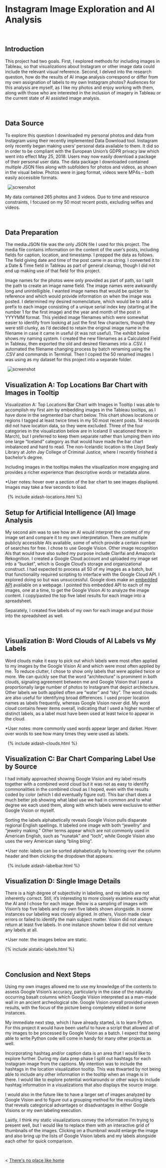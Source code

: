 # Instagram Image Exploration and AI Analysis

&nbsp;


## Introduction

This project had two goals. First, I explored methods for including images in Tableau, so that visualizations about Instagram or other image data could include the relevant visual reference. Second, I delved into the research question, how do the results of AI image analysis correspond or differ from my own assignation of labels to my own Instagram photos? Audiences for this analysis are myself, as I like my photos and enjoy working with them, along with those who are interested in the inclusion of imagery in Tableau or the current state of AI assisted image analysis.


&nbsp;


## Data Source

To explore this question I downloaded my personal photos and data from Instagram using their recently implemented Data Download tool. Instagram only recently began making users’ personal data available to them. It did so in order to be compliant with the European Union’s GDPR privacy law which went into effect May 25, 2018. Users may now easily download a package of their personal user data. The data package I downloaded contained multiple JSON files along with subfolders for photos and videos, as shown in the visual below. Photos were in jpeg format, videos were MP4s – both easily accessible formats.

&nbsp;
![screenshot](https://raw.githubusercontent.com/HannimalCrackers/DHUM_73000/master/img/Instagram_download.png)
&nbsp;

My data contained 265 photos and 3 videos. Due to time and resource constraints, I focused on my 50 most recent posts, excluding selfies and videos.

&nbsp;


## Data Preparation

The media.JSON file was the only JSON file I used for this project. The media file contains information on the content of the user’s posts, including fields for caption, location, and timestamp. I prepped the data as follows.
The field giving date and time of the post came in as string. I converted it to a Date & Time field in Tableau as part of general cleanup, though I did not end up making use of that field for this project. 

Image names for the photos were only provided as part of path, so I split the path to create an image name field. The image names were awkwardly long and unintelligible. I wanted image names that would be quicker to reference and which would provide information on when the image was posted. I determined my desired nomenclature, which would be to add a prefix to each image consisting of a unique serial index key (starting at the number 1 for the first image) and the year and month of the post in YYYYMM format. This yielded image filenames which were somewhat easier to identify from looking at just the first few characters, though they were still clunky, as I’d decided to retain the original image name in the filename in case it came in useful (it was not useful). The exhibit below shows my naming system. I created the new filenames as a Calculated Field in Tableau, then exported the old and desired filenames into a .CSV. I automated the filename changing process by batch renaming using the .CSV and commands in Terminal. Then I copied the 50 renamed images I was using as my dataset for this project into a separate folder.

&nbsp;
![screenshot](https://raw.githubusercontent.com/HannimalCrackers/DHUM_73000/master/img/FilenameKey.png)
&nbsp;


## Visualization A: Top Locations Bar Chart with Images in Tooltip

Visualization A: Top Locations Bar Chart with Images in Tooltip
I was able to accomplish my first aim by embedding images in the Tableau tooltips, as I have done in the segmented bar chart below. This chart shows locations or regions I tagged at least twice times in my 50 most recent posts. 14 records did not have location data, so they were excluded. Three of the four categories in the visualization below are in Iceland (I vacationed there in March), but I preferred to keep them separate rather than lumping them into one large “Iceland” category as that would have made the bar chart imbalanced and hard to read. The non-Icelandic location is the Lloyd Sealy Library at John Jay College of Criminal Justice, where I recently finished a bachelor’s degree. 

Including images in the tooltips makes the visualization more engaging and provides a richer experience than descriptive words or metadata alone.

*User notes: hover over a section of the bar chart to see images displayed. Images may take a few seconds to load.

&nbsp;
  {% include aidash-locations.html %}
&nbsp; 
 
## Setup for Artificial Intelligence (AI) Image Analysis

My second aim was to see how an AI would interpret the content of my image set and compare it to my own interpretation. There are multiple publicly accessible AIs available, some of which provide a certain number of searches for free. I chose to use Google Vision. Other image recognition AIs that would have also suited my purpose include Clarifai and Amazon’s Rekognition.
I created a Google Cloud account and uploaded my image set into a “bucket”, which is Google Cloud’s storage and organizational construct. I had expected to process all 50 of my images as a batch, but that functionality required scripting to interface with the Google Cloud API. I explored doing so but was unsuccessful. Google does make an [embedded API](https://cloud.google.com/vision/docs/quickstart) available on a webpage. I pointed this embedded API to each of my images, one at a time, to get the Google Vision AI to analyze the image content. I copy/pasted the top five label results for each image into a spreadsheet. 

Separately, I created five labels of my own for each image and put those into the spreadsheet as well.

&nbsp;


## Visualization B: Word Clouds of AI Labels vs My Labels

Word clouds make it easy to pick out which labels were most often applied to my images by the Google Vision AI and which were most often applied by me. To reduce clutter, I chose to show only labels that were applied twice or more.
We can quickly see that the word “architecture” is prominent in both clouds, signaling agreement between me and Google Vision that I post a proportionally large number of photos to Instagram that depict architecture. Other labels we both applied often are “water” and “sky”.
The word clouds are also useful for identifying broad differences. I used proper location names as labels frequently, whereas Google Vision never did. My word cloud contains fewer items overall, indicating that I used a higher number of distinct labels, as a label must have been used at least twice to appear in the cloud.

*User notes: more commonly used words appear larger and darker. Hover over words to see how many times they were used as labels.

&nbsp;
  {% include aidash-clouds.html %} 
&nbsp;


## Visualization C: Bar Chart Comparing Label Use by Source

I had initially approached showing Google Vision and my label results together with a combined word cloud but it was not as easy to identify commonalities in the combined cloud as I hoped, even with the results coded by color (which I did eventually figure out).
This bar chart does a much better job showing what label use we had in common and to what degree we each used them, along with which labels were exclusive to either Google Vision or myself. 

Sorting the labels alphabetically reveals Google Vision pulls disparate regional English spellings. It labeled one image with both “jewellry” and “jewelry making.” Other terms appear which are not commonly used in American English, such as “nunatak” and “loch”, while Google Vision also uses the very American slang “bling bling”.

*User note: labels can be sorted alphabetically by hovering over the column header and then clicking the dropdown that appears.

&nbsp; 
  {% include aidash-labelbar.html %} 
&nbsp; 


## Visualization D: Single Image Details

There is a high degree of subjectivity in labeling, and my labels are not inherently correct. Still, it’s interesting to more closely examine exactly what the AI and I chose for each image. Below is a sampling of images with Vision’s top five labels and my own five labels shown alongside. In some instances our labeling was closely aligned. In others, Vision made clear errors or failed to identify the main subject matter. Vision did not always return at least five labels. In one instance shown below it did not venture any labels at all.

*User note: the images below are static.
  
  {% include aistatic-labels.html %} 
  
&nbsp;  
  
  
## Conclusion and Next Steps

Using my own images allowed me to use my knowledge of the contents to assess Google Vision’s accuracy, particularly in the case of the naturally occurring basalt columns which Google Vision interpreted as a man-made wall in an ancient archeological site. Google Vision overall provided uneven results, with the focus of the picture being completely elided in some instances.

My immediate next step, which I have already started, is to learn Python. For this project it would have been useful to have a script that allowed all of my images to be processed by Google Vision as a batch. I expect that being able to write Python code will come in handy for many other projects as well.

Incorporating hashtag and/or caption data is an area that I would like to explore further. During my data prep phase I split out hashtags for each Instagram image from the captions. My intention was to include the hashtags in the location visualization tooltip. This was thwarted by not being able to include any other information in the tooltip when an image is in there. I would like to explore potential workarounds or other ways to include hashtag information in a visualizations that also displays the source image.

I would also in the future like to have a larger set of images analyzed by Google Vision and to figure out a grouping method for the resulting labels that reveals categorical advantages or disadvantages in either Google Visions or my own labeling execution. 

Lastly, I think my static visualizations convey the information I’m trying to present well, but I would like to replace them with an interactive grid of thumbnails of the images. Clicking on a thumbnail would enlarge the image and also bring up the lists of Google Vision labels and my labels alongside each other for quick comparison.


  &nbsp; &nbsp; &nbsp; &nbsp;
  

< [There's no place like home](./index.md)

